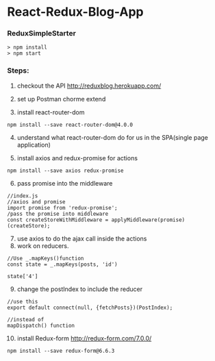 # React-Redux-Blog-App

### ReduxSimpleStarter
```
> npm install
> npm start
```
### Steps:
1) checkout the API
http://reduxblog.herokuapp.com/

2) set up Postman chorme extend

3) install react-router-dom
```
npm install --save react-router-dom@4.0.0
```
4) understand what react-router-dom do for us in the SPA(single page application)

5) install axios and redux-promise for actions
```
npm install --save axios redux-promise
```
6) pass promise into the middleware
```
//index.js
//axios and promise
import promise from 'redux-promise';
/pass the promise into middleware
const createStoreWithMiddleware = applyMiddleware(promise)(createStore);
```
7) use axios to do the ajax call inside the actions
8) work on reducers.
```
//Use _.mapKeys()function
const state = _.mapKeys(posts, 'id')

state['4']
```
9) change the postIndex to include the reducer
```
//use this
export default connect(null, {fetchPosts})(PostIndex);

//instead of
mapDispatch() function
```

10) install Redux-form
http://redux-form.com/7.0.0/
```
npm install --save redux-form@6.6.3
```
